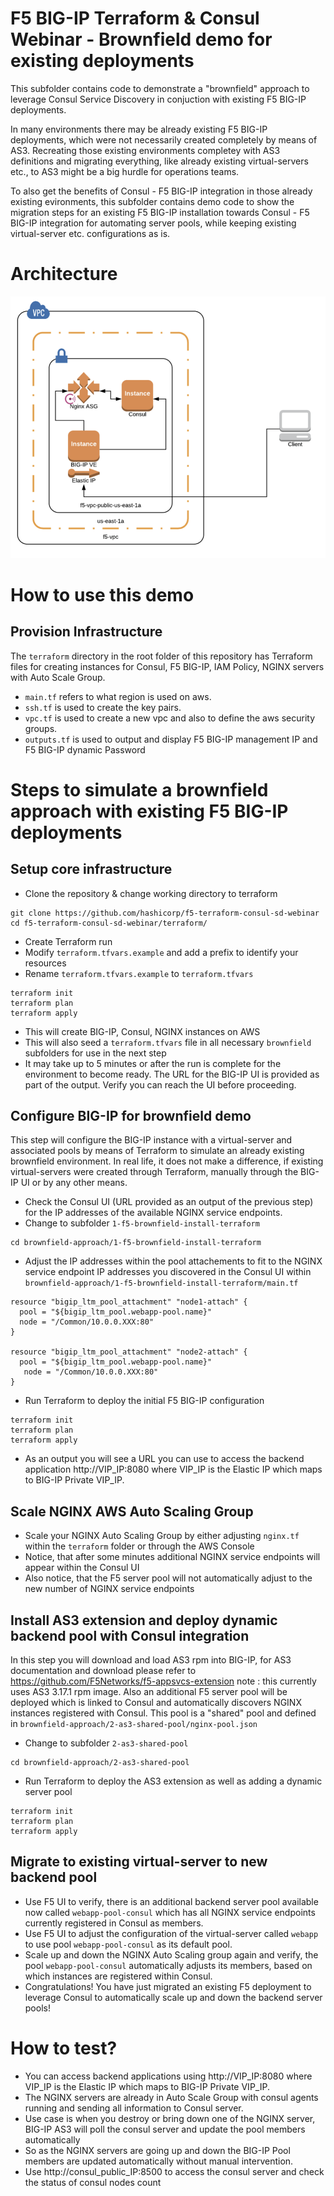 # F5 BIG-IP Terraform & Consul Webinar - Brownfield demo for existing deployments

This subfolder contains code to demonstrate a "brownfield" approach to leverage Consul Service Discovery in conjuction with existing F5 BIG-IP deployments.

In many environments there may be already existing F5 BIG-IP deployments, which were not necessarily created completely by means of AS3.
Recreating those existing environments completey with AS3 definitions and migrating everything, like already existing virtual-servers etc., to AS3 might be a big hurdle for operations teams.

To also get the benefits of Consul - F5 BIG-IP integration in those already existing evironments, this subfolder contains demo code to show the migration steps for an existing F5 BIG-IP installation towards Consul - F5 BIG-IP integration for automating server pools, while keeping existing virtual-server etc. configurations as is.


# Architecture
![Demo Arch](../assets/f5_arch.png)

# How to use this demo

## Provision Infrastructure

The `terraform` directory in the root folder of this repository has Terraform files for creating instances for Consul, F5 BIG-IP, IAM Policy, NGINX servers with Auto Scale Group.

- `main.tf` refers to what region is used on aws.
- `ssh.tf` is used to create the key pairs.
- `vpc.tf` is used to create a new vpc and also to define the aws security groups.
- `outputs.tf` is used to output and display F5 BIG-IP management IP and F5 BIG-IP dynamic Password


# Steps to simulate a brownfield approach with existing F5 BIG-IP deployments

## Setup core infrastructure

- Clone the repository & change working directory to terraform
```
git clone https://github.com/hashicorp/f5-terraform-consul-sd-webinar
cd f5-terraform-consul-sd-webinar/terraform/
```
- Create Terraform run
- Modify `terraform.tfvars.example` and add a prefix to identify your resources
- Rename `terraform.tfvars.example` to `terraform.tfvars`

```
terraform init
terraform plan
terraform apply
```

  - This will create BIG-IP, Consul, NGINX instances on AWS
  - This will also seed a `terraform.tfvars` file in all necessary `brownfield` subfolders for use in the next step
  - It may take up to 5 minutes or after the run is complete for the environment to become ready. The URL for the BIG-IP UI is provided as part of the output.  Verify you can reach the UI before proceeding.


## Configure BIG-IP for brownfield demo

This step will configure the BIG-IP instance with a virtual-server and associated pools by means of Terraform to simulate an already existing brownfield environment.
In real life, it does not make a difference, if existing virtual-servers were created through Terraform, manually through the BIG-IP UI or by any other means.

- Check the Consul UI (URL provided as an output of the previous step) for the IP addresses of the available NGINX service endpoints.
- Change to subfolder `1-f5-brownfield-install-terraform`

```
cd brownfield-approach/1-f5-brownfield-install-terraform
```

- Adjust the IP addresses within the pool attachements to fit to the NGINX service endpoint IP addresses you discovered in the Consul UI within `brownfield-approach/1-f5-brownfield-install-terraform/main.tf`

```
resource "bigip_ltm_pool_attachment" "node1-attach" {
  pool = "${bigip_ltm_pool.webapp-pool.name}"
  node = "/Common/10.0.0.XXX:80"
}

resource "bigip_ltm_pool_attachment" "node2-attach" {
  pool = "${bigip_ltm_pool.webapp-pool.name}"
   node = "/Common/10.0.0.XXX:80"
}
```

- Run Terraform to deploy the initial F5 BIG-IP configuration

```
terraform init
terraform plan
terraform apply
```

- As an output you will see a URL you can use to access the backend application http://VIP_IP:8080 where VIP_IP is the Elastic IP which maps to BIG-IP Private VIP_IP.

## Scale NGINX AWS Auto Scaling Group

- Scale your NGINX Auto Scaling Group by either adjusting `nginx.tf` within the `terraform` folder or through the AWS Console
- Notice, that after some minutes additional NGINX service endpoints will appear within the Consul UI
- Also notice, that the F5 server pool will not automatically adjust to the new number of NGINX service endpoints

## Install AS3 extension and deploy dynamic backend pool with Consul integration

In this step you will download and load AS3 rpm into BIG-IP, for AS3 documentation and download please refer to https://github.com/F5Networks/f5-appsvcs-extension  note : this currently uses AS3 3.17.1 rpm image.
Also an additional F5 server pool will be deployed which is linked to Consul and automatically discovers NGINX instances registered with Consul. This pool is a "shared" pool and defined in `brownfield-approach/2-as3-shared-pool/nginx-pool.json`

- Change to subfolder `2-as3-shared-pool`

```
cd brownfield-approach/2-as3-shared-pool
```

- Run Terraform to deploy the AS3 extension as well as adding a dynamic server pool
```
terraform init
terraform plan
terraform apply
```

## Migrate to existing virtual-server to new backend pool

- Use F5 UI to verify, there is an additional backend server pool available now called `webapp-pool-consul` which has all NGINX service endpoints currently registered in Consul as members.
- Use F5 UI to adjust the configuration of the virtual-server called `webapp` to use pool `webapp-pool-consul` as its default pool.
- Scale up and down the NGINX Auto Scaling group again and verify, the pool `webapp-pool-consul` automatically adjusts its members, based on which instances are registered within Consul.
- Congratulations! You have just migrated an existing F5 deployment to leverage Consul to automatically scale up and down the backend server pools!

# How to test?
- You can access backend applications using http://VIP_IP:8080 where VIP_IP is the Elastic IP which maps to BIG-IP Private VIP_IP.
- The NGINX servers are already in Auto Scale Group with consul agents running and sending all information to Consul server.
- Use case is when you destroy or bring down  one of the NGINX server, BIG-IP AS3 will poll the consul server and update the pool members automatically
- So as the NGINX servers are going up and down the BIG-IP Pool members are updated automatically without manual intervention.  
- Use http://consul_public_IP:8500 to access the consul server and check the status of consul nodes count
